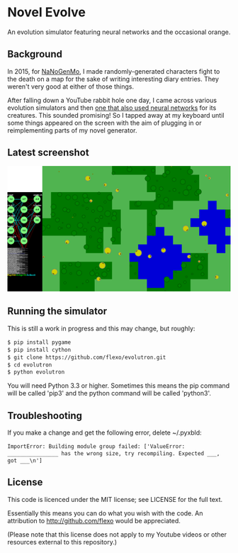 
Novel Evolve
============

An evolution simulator featuring neural networks and the occasional orange.

Background
----------

In 2015, for [NaNoGenMo](https://github.com/flexo/nanogenmo2015), I made randomly-generated characters fight to the death on a map for the sake of writing interesting diary entries. They weren't very good at either of those things.

After falling down a YouTube rabbit hole one day, I came across various evolution simulators and then [one that also used neural networks](https://www.youtube.com/watch?v=C9tWr1WUTuI) for its creatures. This sounded promising! So I tapped away at my keyboard until some things appeared on the screen with the aim of plugging in or reimplementing parts of my novel generator.

Latest screenshot
-----------------

![Screenshot of Evolutron](screenshots/auto.png "Screenshot of Evolutron")

Running the simulator
---------------------

This is still a work in progress and this may change, but roughly:

```bash
$ pip install pygame
$ pip install cython
$ git clone https://github.com/flexo/evolutron.git
$ cd evolutron
$ python evolutron
```

You will need Python 3.3 or higher. Sometimes this means the pip command will be called 'pip3' and the python command will be called 'python3'.

Troubleshooting
---------------

If you make a change and get the following error, delete ~/.pyxbld:

```
ImportError: Building module group failed: ['ValueError: ________________ has the wrong size, try recompiling. Expected ___, got ___\n']
```

License
-------

This code is licenced under the MIT license; see LICENSE for the full text.

Essentially this means you can do what you wish with the code. An attribution to http://github.com/flexo would be appreciated.

(Please note that this license does not apply to my Youtube videos or other resources external to this repository.)


